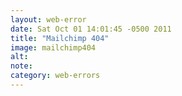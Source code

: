 ```yaml
---
layout: web-error
date: Sat Oct 01 14:01:45 -0500 2011
title: "Mailchimp 404"
image: mailchimp404
alt: 
note: 
category: web-errors
---
```

